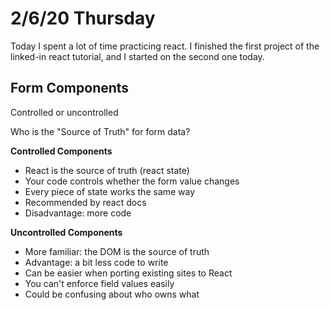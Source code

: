# 2/6/20 Thursday 

Today I spent a lot of time practicing react. I finished the first project of the linked-in react tutorial, and I started on the second one today. 

## Form Components
Controlled or uncontrolled 

Who is the "Source of Truth" for form data?

**Controlled Components**
- React is the source of truth (react state)
- Your code controls whether the form value changes 
- Every piece of state works the same way
- Recommended by react docs
- Disadvantage: more code 

**Uncontrolled Components**
- More familiar: the DOM is the source of truth
- Advantage: a bit less code to write
- Can be easier when porting existing sites to React
- You can't enforce field values easily 
- Could be confusing about who owns what 


